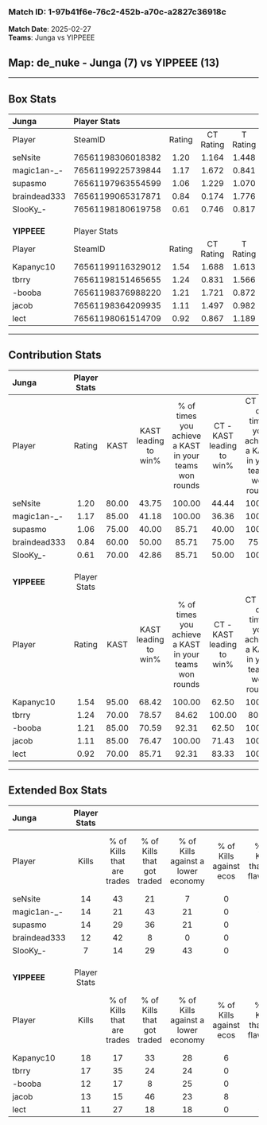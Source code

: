 ### Match ID: 1-97b41f6e-76c2-452b-a70c-a2827c36918c  
**Match Date**: 2025-02-27  
**Teams**: Junga vs YIPPEEE  

## **Map**: de_nuke - Junga (7) vs YIPPEEE (13)  
---  

## Box Stats  

| **Junga**    | Player Stats      |        |           |          |       |      |       |         |        |      |     |
| :- | :- | :-: | :-: | :-: | :-: | :-: | :-: | :-: | :-: | :-: | :-: |
| Player       | SteamID           | Rating | CT Rating | T Rating | KAST  | ADR  | Kills | Assists | Deaths | K/D  | HS% |
| seNsite      | 76561198306018382 |  1.20  |   1.164   |  1.448   | 80.00 | 79.9 |  14   |    2    |   12   | 1.17 | 14  |
| magic1an-_-  | 76561199225739844 |  1.17  |   1.672   |  0.841   | 85.00 | 68.4 |  14   |    2    |   13   | 1.08 | 50  |
| supasmo      | 76561197963554599 |  1.06  |   1.229   |  1.070   | 75.00 | 80.0 |  14   |    3    |   16   | 0.88 | 50  |
| braindead333 | 76561199065317871 |  0.84  |   0.174   |  1.776   | 60.00 | 56.3 |  12   |    3    |   14   | 0.86 | 58  |
| SlooKy_-     | 76561198180619758 |  0.61  |   0.746   |  0.817   | 70.00 | 50.7 |   7   |    6    |   17   | 0.41 | 42  |
|              |                   |        |           |          |       |      |       |         |        |      |     |
|              |                   |        |           |          |       |      |       |         |        |      |     |
|              |                   |        |           |          |       |      |       |         |        |      |     |
| **YIPPEEE**  | Player Stats      |        |           |          |       |      |       |         |        |      |     |
| Player       | SteamID           | Rating | CT Rating | T Rating | KAST  | ADR  | Kills | Assists | Deaths | K/D  | HS% |
| Kapanyc10    | 76561199116329012 |  1.54  |   1.688   |  1.613   | 95.00 | 94.7 |  18   |    4    |   12   | 1.50 | 66  |
| tbrry        | 76561198151465655 |  1.24  |   0.831   |  1.566   | 70.00 | 85.6 |  17   |    2    |   13   | 1.31 | 58  |
| -booba       | 76561198376988220 |  1.21  |   1.721   |  0.872   | 85.00 | 60.6 |  12   |    6    |   8    | 1.50 | 33  |
| jacob        | 76561198364209935 |  1.11  |   1.497   |  0.982   | 85.00 | 67.4 |  13   |    4    |   14   | 0.93 | 53  |
| lect         | 76561198061514709 |  0.92  |   0.867   |  1.189   | 70.00 | 70.6 |  11   |   10    |   15   | 0.73 | 63  |
---  

## Contribution Stats  

| **Junga**    | Player Stats |       |                      |                                                        |                           |                                                             |                          |                                                            |
| :- | :-: | :-: | :-: | :-: | :-: | :-: | :-: | :-: |
| Player       |    Rating    | KAST  | KAST leading to win% | % of times you achieve a KAST in your teams won rounds | CT - KAST leading to win% | CT - % of times you achieve a KAST in your teams won rounds | T - KAST leading to win% | T - % of times you achieve a KAST in your teams won rounds |
| seNsite      |     1.20     | 80.00 |        43.75         |                         100.00                         |           44.44           |                           100.00                            |          42.86           |                           100.00                           |
| magic1an-_-  |     1.17     | 85.00 |        41.18         |                         100.00                         |           36.36           |                           100.00                            |          50.00           |                           100.00                           |
| supasmo      |     1.06     | 75.00 |        40.00         |                         85.71                          |           40.00           |                           100.00                            |          40.00           |                           66.67                            |
| braindead333 |     0.84     | 60.00 |        50.00         |                         85.71                          |           75.00           |                            75.00                            |          37.50           |                           100.00                           |
| SlooKy_-     |     0.61     | 70.00 |        42.86         |                         85.71                          |           50.00           |                           100.00                            |          33.33           |                           66.67                            |
|              |              |       |                      |                                                        |                           |                                                             |                          |                                                            |
|              |              |       |                      |                                                        |                           |                                                             |                          |                                                            |
|              |              |       |                      |                                                        |                           |                                                             |                          |                                                            |
| **YIPPEEE**  | Player Stats |       |                      |                                                        |                           |                                                             |                          |                                                            |
| Player       |    Rating    | KAST  | KAST leading to win% | % of times you achieve a KAST in your teams won rounds | CT - KAST leading to win% | CT - % of times you achieve a KAST in your teams won rounds | T - KAST leading to win% | T - % of times you achieve a KAST in your teams won rounds |
| Kapanyc10    |     1.54     | 95.00 |        68.42         |                         100.00                         |           62.50           |                           100.00                            |          72.73           |                           100.00                           |
| tbrry        |     1.24     | 70.00 |        78.57         |                         84.62                          |          100.00           |                            80.00                            |          70.00           |                           87.50                            |
| -booba       |     1.21     | 85.00 |        70.59         |                         92.31                          |           62.50           |                           100.00                            |          77.78           |                           87.50                            |
| jacob        |     1.11     | 85.00 |        76.47         |                         100.00                         |           71.43           |                           100.00                            |          80.00           |                           100.00                           |
| lect         |     0.92     | 70.00 |        85.71         |                         92.31                          |           83.33           |                           100.00                            |          87.50           |                           87.50                            |
---  

## Extended Box Stats  

| **Junga**    | Player Stats |                            |                            |                                    |                         |                              |                                 |        |                             |                                     |                          |                               |                            |
| :- | :-: | :-: | :-: | :-: | :-: | :-: | :-: | :-: | :-: | :-: | :-: | :-: | :-: |
| Player       |    Kills     | % of Kills that are trades | % of Kills that got traded | % of Kills against a lower economy | % of Kills against ecos | % of Kills that are flawless | % of Kills that are close duels | Deaths | % of Deaths that get traded | % of Deaths against a lower economy | % of Deaths against ecos | % of Deaths that are flawless | % of Deaths that are close |
| seNsite      |      14      |             43             |             21             |                 7                  |            0            |              71              |                0                |   12   |             33              |                  0                  |            0             |              67               |             8              |
| magic1an-_-  |      14      |             21             |             43             |                 21                 |            0            |              64              |                7                |   13   |             38              |                  0                  |            0             |              92               |             8              |
| supasmo      |      14      |             29             |             36             |                 21                 |            0            |              50              |                0                |   16   |             25              |                  0                  |            0             |              69               |             6              |
| braindead333 |      12      |             42             |             8              |                 0                  |            0            |              33              |                8                |   14   |              0              |                  0                  |            0             |              93               |             7              |
| SlooKy_-     |      7       |             14             |             29             |                 43                 |            0            |              29              |                0                |   17   |             41              |                  6                  |            0             |              65               |             6              |
|              |              |                            |                            |                                    |                         |                              |                                 |        |                             |                                     |                          |                               |                            |
|              |              |                            |                            |                                    |                         |                              |                                 |        |                             |                                     |                          |                               |                            |
|              |              |                            |                            |                                    |                         |                              |                                 |        |                             |                                     |                          |                               |                            |
| **YIPPEEE**  | Player Stats |                            |                            |                                    |                         |                              |                                 |        |                             |                                     |                          |                               |                            |
| Player       |    Kills     | % of Kills that are trades | % of Kills that got traded | % of Kills against a lower economy | % of Kills against ecos | % of Kills that are flawless | % of Kills that are close duels | Deaths | % of Deaths that get traded | % of Deaths against a lower economy | % of Deaths against ecos | % of Deaths that are flawless | % of Deaths that are close |
| Kapanyc10    |      18      |             17             |             33             |                 28                 |            6            |              72              |                6                |   12   |             42              |                 17                  |            0             |              58               |             0              |
| tbrry        |      17      |             35             |             24             |                 24                 |            0            |              59              |                6                |   13   |             15              |                 15                  |            0             |              69               |             8              |
| -booba       |      12      |             17             |             8              |                 25                 |            0            |              92              |                0                |   8    |             13              |                 13                  |            0             |              75               |             0              |
| jacob        |      13      |             15             |             46             |                 23                 |            8            |              62              |                8                |   14   |             21              |                 29                  |            7             |              29               |             0              |
| lect         |      11      |             27             |             18             |                 18                 |            0            |              64              |               18                |   15   |             33              |                 27                  |            7             |              53               |             7              |
